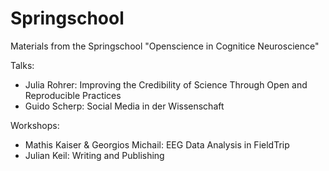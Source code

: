 # Springschool
Materials from the Springschool "Openscience in Cognitice Neuroscience"

Talks:
* Julia Rohrer: Improving the Credibility of Science Through Open and Reproducible Practices
* Guido Scherp: Social Media in der Wissenschaft

Workshops:
* Mathis Kaiser & Georgios Michail: EEG Data Analysis in FieldTrip
* Julian Keil: Writing and Publishing
